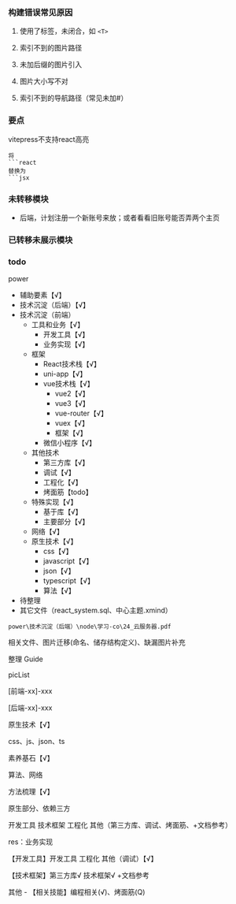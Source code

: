 ### 构建错误常见原因

1. 使用了标签，未闭合，如 `<T>`

2. 索引不到的图片路径
3. 未加后缀的图片引入
4. 图片大小写不对
5. 索引不到的导航路径（常见未加#）



### 要点

vitepress不支持react高亮

```
将
```react
替换为
```jsx
```



### 未转移模块

- 后端，计划注册一个新账号来放；或者看看旧账号能否弄两个主页



### 已转移未展示模块





### todo

power

- 辅助要素【√】
- 技术沉淀（后端）【√】
- 技术沉淀（前端）
  - 工具和业务【√】
    - 开发工具【√】
    - 业务实现【√】
  - 框架
    - React技术栈【√】
    - uni-app【√】
    - vue技术栈【√】
      - vue2【√】
      - vue3【√】
      - vue-router【√】
      - vuex【√】
      - 框架【√】
    - 微信小程序【√】
  - 其他技术
    - 第三方库【√】
    - 调试【√】
    - 工程化【√】
    - 烤面筋【todo】
  - 特殊实现【√】
    - 基于库【√】
    - 主要部分【√】
  - 网络【√】
  - 原生技术【√】
    - css【√】
    - javascript【√】
    - json【√】
    - typescript【√】
    - 算法【√】
- 待整理
- 其它文件（react_system.sql、中心主题.xmind）

```
power\技术沉淀（后端）\node\学习-co\24_云服务器.pdf
```



相关文件、图片迁移(命名、储存结构定义)、缺漏图片补充

整理 Guide



picList

[前端-xx]-xxx

[后端-xx]-xxx





原生技术【√】

css、js、json、ts



素养基石【√】

算法、网络



方法梳理【√】

原生部分、依赖三方



开发工具 技术框架 工程化 其他（第三方库、调试、烤面筋、+文档参考）



res：业务实现

【开发工具】开发工具 工程化 其他（调试）【√】

【技术框架】第三方库√ 技术框架√ +文档参考



其他 - 【相关技能】编程相关(√)、烤面筋(Q)









